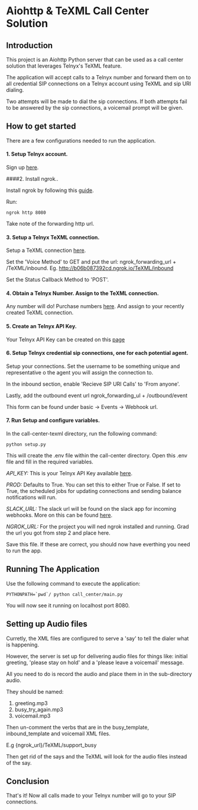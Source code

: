# Aiohttp & TeXML Call Center Solution

## Introduction

This project is an Aiohttp Python server that can be used as a call center solution that leverages Telnyx's TeXML feature.

The application will accept calls to a Telnyx number and forward them on to all credential SIP connections on a Telnyx account using TeXML and sip URI dialing.

Two attempts will be made to dial the sip connections. If both attempts fail to be answered by the sip connections, a voicemail prompt will be given.

## How to get started

There are a few configurations needed to run the application.

#### 1. Setup Telnyx account.

Sign up [here](https://telnyx.com/sign-up).

####2. Install ngrok..

Install ngrok by following this [guide](https://ngrok.com/download). 

Run: 
 
 ``ngrok http 8080`` 
 
 Take note of the forwarding http url.

#### 3. Setup a Telnyx TeXML connection.

Setup a TeXML connection [here](https://portal.telnyx.com/#/app/call-control/texml). 

Set the 'Voice Method' to GET and put the url: ngrok_forwarding_url + /TeXML/inbound. Eg. http://b06b087392cd.ngrok.io/TeXML/inbound

Set the Status Callback Method to 'POST'.

#### 4. Obtain a Telnyx Number. Assign to the TeXML connection.

Any number will do! Purchase numbers [here](https://portal.telnyx.com/#/app/numbers/buy-numbers).
And assign to your recently created TeXML connection.

#### 5. Create an Telnyx API Key.

Your Telnyx API Key can be created on this [page](https://portal.telnyx.com/#/app/api-keys)

#### 6. Setup Telnyx credential sip connections, one for each potential agent.

Setup your connections. Set the username to be something unique and representative o the agent you will assign the connection to. 

In the inbound section, enable 'Recieve SIP URI Calls' to 'From anyone'. 

Lastly, add the outbound event url ngrok_forwarding_ul + /outbound/event 

This form can be found under basic -> Events -> Webhook url.

#### 7. Run Setup and configure variables.

In the call-center-texml directory, run the following command: 

``python setup.py``

This will create the .env file within the call-center directory.
Open this .env file and fill in the required variables.

*API_KEY:* This is your Telnyx API Key available [here](https://portal.telnyx.com/#/app/api-keys). 

*PROD:* Defaults to True. You can set this to either True or False. If set to True, the scheduled jobs for updating connections and sending balance notifications will run.  

*SLACK_URL:* The slack url will be found on the slack app for incoming webhooks. More on this can be found [here](https://api.slack.com/messaging/webhooks). 

*NGROK_URL:* For the project you will ned ngrok installed and running. Grad the url you got from step 2 and place here.

Save this file. If these are correct, you should now have everthing you need to run the app.

## Running The Application

Use the following command to execute the application:

``PYTHONPATH=`pwd`/ python call_center/main.py``

You will now see it running on localhost port 8080.


## Setting up Audio files

Curretly, the XML files are configured to serve a 'say' to tell the dialer what is happening. 

However, the server is set up for delivering audio files for things like: initial greeting, 'please stay on hold' and a 'please leave a voicemail' message.

All you need to do is record the audio and place them in in the sub-directory audio.

They should be named:

1. greeting.mp3
2. busy_try_again.mp3
3. voicemail.mp3 

Then un-comment the <play> verbs that are in the busy_template, inbound_template and voicemail XML files.

E.g <Play>{ngrok_url}/TeXML/support_busy</Play>

Then get rid of the says and the TeXML will look for the audio files instead of the say.

## Conclusion

That's it! Now all calls made to your Telnyx number will go to your SIP connections.


